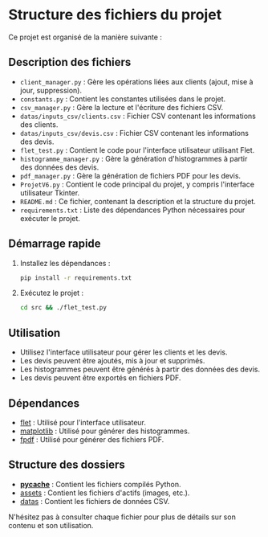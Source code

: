 # Structure des fichiers du projet

Ce projet est organisé de la manière suivante :


## Description des fichiers

- `client_manager.py` : Gère les opérations liées aux clients (ajout, mise à jour, suppression).
- `constants.py` : Contient les constantes utilisées dans le projet.
- `csv_manager.py` : Gère la lecture et l'écriture des fichiers CSV.
- `datas/inputs_csv/clients.csv` : Fichier CSV contenant les informations des clients.
- `datas/inputs_csv/devis.csv` : Fichier CSV contenant les informations des devis.
- `flet_test.py` : Contient le code pour l'interface utilisateur utilisant Flet.
- `histogramme_manager.py` : Gère la génération d'histogrammes à partir des données des devis.
- `pdf_manager.py` : Gère la génération de fichiers PDF pour les devis.
- `ProjetV6.py` : Contient le code principal du projet, y compris l'interface utilisateur Tkinter.
- `README.md` : Ce fichier, contenant la description et la structure du projet.
- `requirements.txt` : Liste des dépendances Python nécessaires pour exécuter le projet.

## Démarrage rapide

1. Installez les dépendances :
    ```sh
    pip install -r requirements.txt
    ```

2. Exécutez le projet :
    ```sh
    cd src && ./flet_test.py
    ```

## Utilisation

- Utilisez l'interface utilisateur pour gérer les clients et les devis.
- Les devis peuvent être ajoutés, mis à jour et supprimés.
- Les histogrammes peuvent être générés à partir des données des devis.
- Les devis peuvent être exportés en fichiers PDF.

## Dépendances

- [flet]() : Utilisé pour l'interface utilisateur.
- [matplotlib]() : Utilisé pour générer des histogrammes.
- [fpdf]() : Utilisé pour générer des fichiers PDF.

## Structure des dossiers

- [__pycache__]() : Contient les fichiers compilés Python.
- [assets]() : Contient les fichiers d'actifs (images, etc.).
- [datas]() : Contient les fichiers de données CSV.

N'hésitez pas à consulter chaque fichier pour plus de détails sur son contenu et son utilisation.